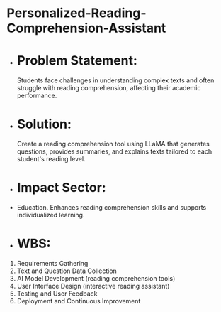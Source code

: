 # Personalized-Reading-Comprehension-Assistant
* # Problem Statement:
  Students face challenges in understanding complex texts and often struggle with reading comprehension, affecting their academic performance. 
* #  Solution:
  Create a reading comprehension tool using LLaMA that generates questions, provides summaries, and explains texts tailored to each student's reading level. 
* # Impact Sector:
* Education. Enhances reading comprehension skills and supports individualized learning. 
* # WBS: 
1. Requirements Gathering 
2. Text and Question Data Collection 
3. AI Model Development (reading comprehension tools) 
4. User Interface Design (interactive reading assistant) 
5. Testing and User Feedback 
6. Deployment and Continuous Improvement

